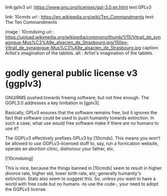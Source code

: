 link:gplv3
url :https://www.gnu.org/licenses/gpl-3.0.en.html
text:GPLv3

link: 10cmds
url : https://en.wikipedia.org/wiki/Ten_Commandments
text: The Ten Commandments

image  : 10cmdsimg
url    : https://upload.wikimedia.org/wikipedia/commons/thumb/1/15/Vitrail_de_synagogue-Mus%C3%A9e_alsacien_de_Strasbourg.jpg/150px-Vitrail_de_synagogue-Mus%C3%A9e_alsacien_de_Strasbourg.jpg
caption: Artist's imagination of the tablets.
alt    : Artist's imagination of the tablets.

# godly general public license v3 (ggplv3)

GNU/RMS pushed towards freeing software, but not free enough.  The GGPL3.0
addresses a key limitation in [gplv3].

Basically, GPLv3 ensures that the software remains free, but it ignores the
fact that software could be used to push humanity towards extinction.  In such
a case, what use would free software make if there are no humans to use it?

The GGPLv3 effectively prefixes GPLv3 by [10cmds].  This means you won't be
allowed to use GGPLv3-licensed stuff to, say, run a fornication website,
operate an abortion clinic, dishonour your father,
etc.

[!10cmdsimg]

This is nice, because the things banned in [10cmds] seem to result in higher
divorce rate, higher std, lower birth rate, etc; generally humanity's
extinction.  Stats also seem to suggest this.  So, unless you want to have a
world with free code but no humans -to use the code-, your need to adopt the
GGPLv3 license.
